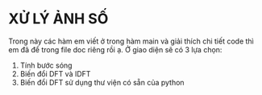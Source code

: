 # XỬ LÝ ẢNH SỐ

Trong này các hàm em viết ở trong hàm main và giải thích chi tiết code thì em đã để trong file doc riêng rồi ạ. 
Ở giao diện sẽ có 3 lựa chọn: 
1. Tính bước sóng
2. Biến đổi DFT và IDFT
3. Biến đổi DFT sử dụng thư viện có sẵn của python
